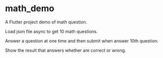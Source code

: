 # math_demo

A Flutter project demo of math question.

Load json file async to get 10 math questions.

Answer a question at one time and then submit when answer 10th question.

Show the result that answers whether are correct or wrong.

